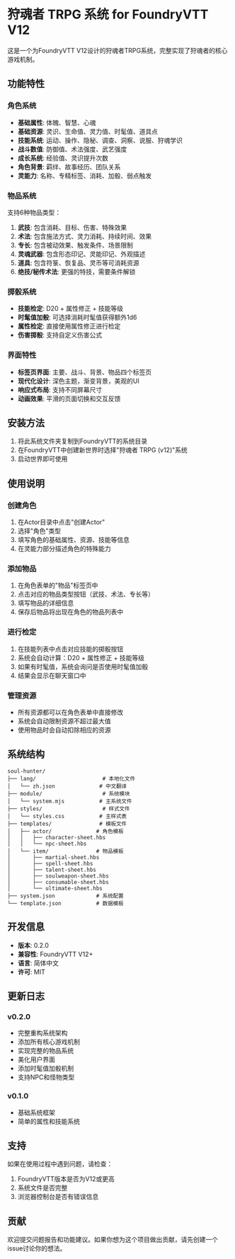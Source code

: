 # 狩魂者 TRPG 系统 for FoundryVTT V12

这是一个为FoundryVTT V12设计的狩魂者TRPG系统，完整实现了狩魂者的核心游戏机制。

## 功能特性

### 角色系统
- **基础属性**: 体魄、智慧、心魂
- **基础资源**: 灵识、生命值、灵力值、时髦值、道具点
- **技能系统**: 运动、操作、隐秘、调查、洞察、说服、狩魂学识
- **战斗数值**: 防御值、术法强度、武艺强度
- **成长系统**: 经验值、灵识提升次数
- **角色背景**: 羁绊、故事经历、团队关系
- **灵能力**: 名称、专精标签、消耗、加骰、弱点触发

### 物品系统
支持6种物品类型：

1. **武技**: 包含消耗、目标、伤害、特殊效果
2. **术法**: 包含施法方式、灵力消耗、持续时间、效果
3. **专长**: 包含被动效果、触发条件、场景限制
4. **灵魂武器**: 包含形态印记、灵能印记、外观描述
5. **道具**: 包含符箓、恢复品、灵币等可消耗资源
6. **绝技/秘传术法**: 更强的特技，需要条件解锁

### 掷骰系统
- **技能检定**: D20 + 属性修正 + 技能等级
- **时髦值加骰**: 可选择消耗时髦值获得额外1d6
- **属性检定**: 直接使用属性修正进行检定
- **伤害掷骰**: 支持自定义伤害公式

### 界面特性
- **标签页界面**: 主要、战斗、背景、物品四个标签页
- **现代化设计**: 深色主题，渐变背景，美观的UI
- **响应式布局**: 支持不同屏幕尺寸
- **动画效果**: 平滑的页面切换和交互反馈

## 安装方法

1. 将此系统文件夹复制到FoundryVTT的系统目录
2. 在FoundryVTT中创建新世界时选择"狩魂者 TRPG (v12)"系统
3. 启动世界即可使用

## 使用说明

### 创建角色
1. 在Actor目录中点击"创建Actor"
2. 选择"角色"类型
3. 填写角色的基础属性、资源、技能等信息
4. 在灵能力部分描述角色的特殊能力

### 添加物品
1. 在角色表单的"物品"标签页中
2. 点击对应的物品类型按钮（武技、术法、专长等）
3. 填写物品的详细信息
4. 保存后物品将出现在角色的物品列表中

### 进行检定
1. 在技能列表中点击对应技能的掷骰按钮
2. 系统会自动计算：D20 + 属性修正 + 技能等级
3. 如果有时髦值，系统会询问是否使用时髦值加骰
4. 结果会显示在聊天窗口中

### 管理资源
- 所有资源都可以在角色表单中直接修改
- 系统会自动限制资源不超过最大值
- 使用物品时会自动扣除相应的资源

## 系统结构

```
soul-hunter/
├── lang/                     # 本地化文件
│   └── zh.json              # 中文翻译
├── module/                   # 系统模块
│   └── system.mjs           # 主系统文件
├── styles/                   # 样式文件
│   └── styles.css           # 主样式表
├── templates/               # 模板文件
│   ├── actor/              # 角色模板
│   │   ├── character-sheet.hbs
│   │   └── npc-sheet.hbs
│   └── item/               # 物品模板
│       ├── martial-sheet.hbs
│       ├── spell-sheet.hbs
│       ├── talent-sheet.hbs
│       ├── soulweapon-sheet.hbs
│       ├── consumable-sheet.hbs
│       └── ultimate-sheet.hbs
├── system.json             # 系统配置
└── template.json           # 数据模板
```

## 开发信息

- **版本**: 0.2.0
- **兼容性**: FoundryVTT V12+
- **语言**: 简体中文
- **许可**: MIT

## 更新日志

### v0.2.0
- 完整重构系统架构
- 添加所有核心游戏机制
- 实现完整的物品系统
- 美化用户界面
- 添加时髦值加骰机制
- 支持NPC和怪物类型

### v0.1.0
- 基础系统框架
- 简单的属性和技能系统

## 支持

如果在使用过程中遇到问题，请检查：
1. FoundryVTT版本是否为V12或更高
2. 系统文件是否完整
3. 浏览器控制台是否有错误信息

## 贡献

欢迎提交问题报告和功能建议。如果你想为这个项目做出贡献，请先创建一个issue讨论你的想法。
